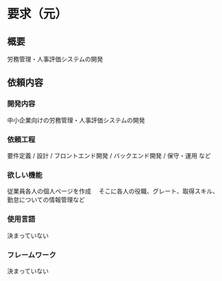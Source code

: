 # 要求（元）

## 概要
労務管理・人事評価システムの開発

## 依頼内容

### 開発内容
中小企業向けの労務管理・人事評価システムの開発

### 依頼工程
要件定義 / 設計 / フロントエンド開発 / バックエンド開発 / 保守・運用 など

### 欲しい機能
従業員各人の個人ページを作成
　そこに各人の役職、グレート、取得スキル、勤怠についての情報管理など

### 使用言語
決まっていない

### フレームワーク
決まっていない
